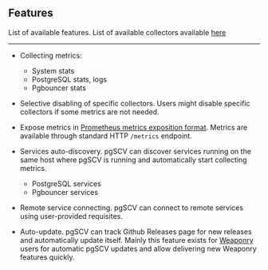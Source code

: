 ## Features

List of available features. List of available collectors available [here](./collectors.md)

---

- Collecting metrics:
  - System stats
  - PostgreSQL stats, logs
  - Pgbouncer stats


- Selective disabling of specific collectors. Users might disable specific collectors if some metrics are not needed.


- Expose metrics in [Prometheus metrics exposition format](https://prometheus.io/docs/concepts/data_model/). Metrics are
  available through standard HTTP `/metrics` endpoint.


- Services auto-discovery. pgSCV can discover services running on the same host where pgSCV is running and automatically 
  start collecting metrics.
  - PostgreSQL services
  - Pgbouncer services


- Remote service connecting. pgSCV can connect to remote services using user-provided requisites.


- Auto-update. pgSCV can track Github Releases page for new releases and automatically update itself. Mainly this feature
  exists for [Weaponry](https://weaponry.io) users for automatic pgSCV updates and allow delivering new Weaponry features
  quickly.   